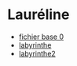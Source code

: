 # Lauréline

* [fichier base 0](./base_0.html)
* [labyrinthe](./labyrinthe.html)
* [labyrinthe2](./labyrinthe2.html)